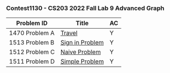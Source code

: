 ### Contest1130 - CS203 2022 Fall Lab 9 Advanced Graph

| Problem ID      | Title                      | AC   |
| --------------- | -------------------------- | ---- |
| 1470 Problem  A | [Travel](A_1470/)          | Y    |
| 1513 Problem  B | [Sign in Problem](B_1513/) | Y    |
| 1512 Problem  C | [Naive Problem](C_1512/)   | Y    |
| 1511 Problem  D | [Simple Problem](D_1511/)  | Y    |
